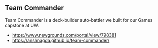 ## Team Commander

Team Commander is a deck-builder auto-battler we built for our Games capstone at UW.

- https://www.newgrounds.com/portal/view/798381
- https://anshnagda.github.io/team-commander/

